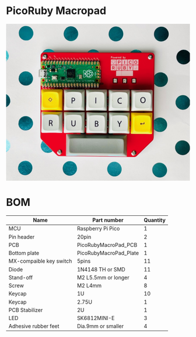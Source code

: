 # PicoRuby Macropad

![](prmp.jpeg)

#  BOM

|Name | Part number|Quantity|
|------|-----|-----|
| MCU | Raspberry Pi Pico | 1|
| Pin header | 20pin | 2|
| PCB | PicoRubyMacroPad_PCB | 1|
| Bottom plate | PicoRubyMacroPad_Plate | 1|
| MX-compaible key switch | 5pins | 11|
| Diode | 1N4148 TH or SMD  | 11|
| Stand-off | M2 L5.5mm or longer | 4|
| Screw | M2 L4mm | 8|
| Keycap | 1U | 10|
| Keycap | 2.75U | 1|
| PCB Stabilizer | 2U | 1|
| LED | SK6812MINI-E | 3|
| Adhesive rubber feet | Dia.9mm or smaller | 4|
